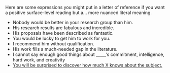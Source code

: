 Here are some expressions you might put in a letter of reference if you want a positive surface-level reading but a... more nuanced literal meaning.

 - Nobody would be better in your research group than him.
 - His research results are fabulous and incredible.
 - His proposals have been described as fantastic.
 - You would be lucky to get him to work for you.
 - I recommend him without qualification.
 - His work fills a much-needed gap in the literature.
 - I cannot say enough good things about _____’s commitment, intelligence, hard work, and creativity
 - [You will be surprised to discover how much X knows about the subject.](https://twitter.com/JohnAllenPaulos/status/1496897225053646853)
